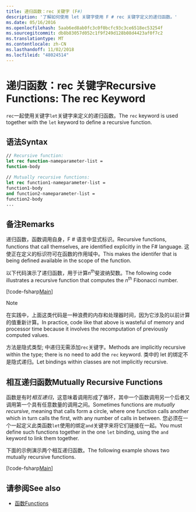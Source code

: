 ```yaml
---
title: 递归函数：rec 关键字 (F#)
description: '了解如何使用 let 关键字使用 F # rec 关键字定义的递归函数。'
ms.date: 05/16/2016
ms.openlocfilehash: 5aab6ed8ab0fc3c0f0bcfc93c3ce6518ec53254f
ms.sourcegitcommit: db8b83057d052c1f9f249d128b08d4423af0f7c2
ms.translationtype: MT
ms.contentlocale: zh-CN
ms.lasthandoff: 11/02/2018
ms.locfileid: "48024514"
---
```

# <a name="recursive-functions-the-rec-keyword"></a><span data-ttu-id="76adc-103">递归函数：rec 关键字</span><span class="sxs-lookup"><span data-stu-id="76adc-103">Recursive Functions: The rec Keyword</span></span>

<span data-ttu-id="76adc-104">`rec`一起使用关键字`let`关键字来定义的递归函数。</span><span class="sxs-lookup"><span data-stu-id="76adc-104">The `rec` keyword is used together with the `let` keyword to define a recursive function.</span></span>

## <a name="syntax"></a><span data-ttu-id="76adc-105">语法</span><span class="sxs-lookup"><span data-stu-id="76adc-105">Syntax</span></span>

```fsharp
// Recursive function:
let rec function-nameparameter-list =
function-body

// Mutually recursive functions:
let rec function1-nameparameter-list =
function1-body
and function2-nameparameter-list =
function2-body
...
```

## <a name="remarks"></a><span data-ttu-id="76adc-106">备注</span><span class="sxs-lookup"><span data-stu-id="76adc-106">Remarks</span></span>

<span data-ttu-id="76adc-107">递归函数，函数调用自身，F # 语言中显式标识。</span><span class="sxs-lookup"><span data-stu-id="76adc-107">Recursive functions, functions that call themselves, are identified explicitly in the F# language.</span></span> <span data-ttu-id="76adc-108">这使正在定义的标识符可在函数的作用域中。</span><span class="sxs-lookup"><span data-stu-id="76adc-108">This makes the identifer that is being defined available in the scope of the function.</span></span>

<span data-ttu-id="76adc-109">以下代码演示了递归函数，用于计算*n*<sup>th</sup>斐波纳契数。</span><span class="sxs-lookup"><span data-stu-id="76adc-109">The following code illustrates a recursive function that computes the *n*<sup>th</sup> Fibonacci number.</span></span>

[!code-fsharp[Main](../../../../samples/snippets/fsharp/lang-ref-1/snippet4001.fs)]

>[!NOTE]
<span data-ttu-id="76adc-110">在实践中，上面这类代码是一种浪费的内存和处理器时间，因为它涉及的以前计算的值重新计算。</span><span class="sxs-lookup"><span data-stu-id="76adc-110">In practice, code like that above is wasteful of memory and processor time because it involves the recomputation of previously computed values.</span></span>

<span data-ttu-id="76adc-111">方法是隐式类型; 中递归无需添加`rec`关键字。</span><span class="sxs-lookup"><span data-stu-id="76adc-111">Methods are implicitly recursive within the type; there is no need to add the `rec` keyword.</span></span> <span data-ttu-id="76adc-112">类中的 let 的绑定不是隐式递归。</span><span class="sxs-lookup"><span data-stu-id="76adc-112">Let bindings within classes are not implicitly recursive.</span></span>

## <a name="mutually-recursive-functions"></a><span data-ttu-id="76adc-113">相互递归函数</span><span class="sxs-lookup"><span data-stu-id="76adc-113">Mutually Recursive Functions</span></span>

<span data-ttu-id="76adc-114">函数是有时*相互递归*，这意味着调用形成了循环，其中一个函数调用另一个后者又调用第一个具有任意数量的调用之间。</span><span class="sxs-lookup"><span data-stu-id="76adc-114">Sometimes functions are *mutually recursive*, meaning that calls form a circle, where one function calls another which in turn calls the first, with any number of calls in between.</span></span> <span data-ttu-id="76adc-115">您必须在一个一起定义此类函数`let`使用的绑定`and`关键字来将它们链接在一起。</span><span class="sxs-lookup"><span data-stu-id="76adc-115">You must define such functions together in the one `let` binding, using the `and` keyword to link them together.</span></span>

<span data-ttu-id="76adc-116">下面的示例演示两个相互递归函数。</span><span class="sxs-lookup"><span data-stu-id="76adc-116">The following example shows two mutually recursive functions.</span></span>

[!code-fsharp[Main](../../../../samples/snippets/fsharp/lang-ref-1/snippet4002.fs)]

## <a name="see-also"></a><span data-ttu-id="76adc-117">请参阅</span><span class="sxs-lookup"><span data-stu-id="76adc-117">See also</span></span>

- [<span data-ttu-id="76adc-118">函数</span><span class="sxs-lookup"><span data-stu-id="76adc-118">Functions</span></span>](index.md)
